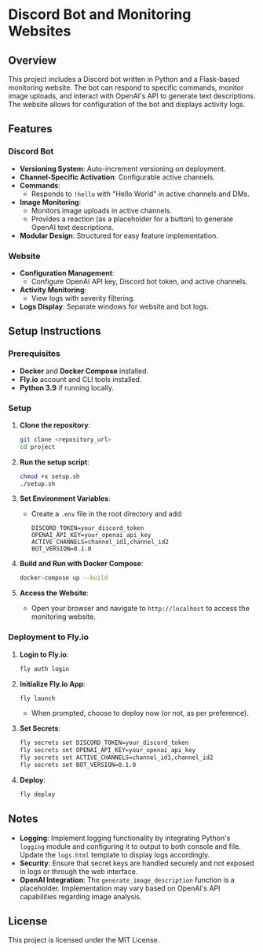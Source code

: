 # Discord Bot and Monitoring Websites

## Overview

This project includes a Discord bot written in Python and a Flask-based monitoring website. The bot can respond to specific commands, monitor image uploads, and interact with OpenAI's API to generate text descriptions. The website allows for configuration of the bot and displays activity logs.

## Features

### Discord Bot

- **Versioning System**: Auto-increment versioning on deployment.
- **Channel-Specific Activation**: Configurable active channels.
- **Commands**:
  - Responds to `!hello` with "Hello World" in active channels and DMs.
- **Image Monitoring**:
  - Monitors image uploads in active channels.
  - Provides a reaction (as a placeholder for a button) to generate OpenAI text descriptions.
- **Modular Design**: Structured for easy feature implementation.

### Website

- **Configuration Management**:
  - Configure OpenAI API key, Discord bot token, and active channels.
- **Activity Monitoring**:
  - View logs with severity filtering.
- **Logs Display**: Separate windows for website and bot logs.

## Setup Instructions

### Prerequisites

- **Docker** and **Docker Compose** installed.
- **Fly.io** account and CLI tools installed.
- **Python 3.9** if running locally.

### Setup

1. **Clone the repository**:

   ```bash
   git clone <repository_url>
   cd project
   ```

2. **Run the setup script**:

   ```bash
   chmod +x setup.sh
   ./setup.sh
   ```

3. **Set Environment Variables**:

   - Create a `.env` file in the root directory and add:

     ```dotenv
     DISCORD_TOKEN=your_discord_token
     OPENAI_API_KEY=your_openai_api_key
     ACTIVE_CHANNELS=channel_id1,channel_id2
     BOT_VERSION=0.1.0
     ```

4. **Build and Run with Docker Compose**:

   ```bash
   docker-compose up --build
   ```

5. **Access the Website**:

   - Open your browser and navigate to `http://localhost` to access the monitoring website.

### Deployment to Fly.io

1. **Login to Fly.io**:

   ```bash
   fly auth login
   ```

2. **Initialize Fly.io App**:

   ```bash
   fly launch
   ```

   - When prompted, choose to deploy now (or not, as per preference).

3. **Set Secrets**:

   ```bash
   fly secrets set DISCORD_TOKEN=your_discord_token
   fly secrets set OPENAI_API_KEY=your_openai_api_key
   fly secrets set ACTIVE_CHANNELS=channel_id1,channel_id2
   fly secrets set BOT_VERSION=0.1.0
   ```

4. **Deploy**:

   ```bash
   fly deploy
   ```

## Notes

- **Logging**: Implement logging functionality by integrating Python's `logging` module and configuring it to output to both console and file. Update the `logs.html` template to display logs accordingly.
- **Security**: Ensure that secret keys are handled securely and not exposed in logs or through the web interface.
- **OpenAI Integration**: The `generate_image_description` function is a placeholder. Implementation may vary based on OpenAI's API capabilities regarding image analysis.

## License

This project is licensed under the MIT License.
